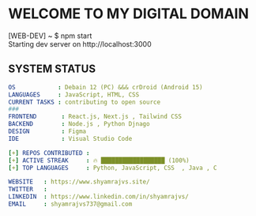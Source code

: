 # WELCOME TO MY DIGITAL DOMAIN 

[WEB-DEV] ~ $ npm start  
Starting dev server on http://localhost:3000

## SYSTEM STATUS
```yml
OS            : Debain 12 (PC) &&& crDroid (Android 15)  
LANGUAGES     : JavaScript, HTML, CSS
CURRENT TASKS : contributing to open source  
###
FRONTEND       : React.js, Next.js , Tailwind CSS  
BACKEND        : Node.js , Python Djnago
DESIGN         : Figma
IDE            : Visual Studio Code  

[+] REPOS CONTRIBUTED : 
[+] ACTIVE STREAK     : 🔥 ██████████████████ (100%)  
[+] TOP LANGUAGES     : Python, JavaScript, CSS  , Java , C

WEBSITE   : https://www.shyamrajvs.site/
TWITTER   :   
LINKEDIN  : https://www.linkedin.com/in/shyamrajvs/  
EMAIL     : shyamrajvs737@gmail.com  
